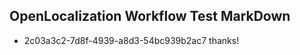 ## OpenLocalization Workflow Test MarkDown
* 2c03a3c2-7d8f-4939-a8d3-54bc939b2ac7 thanks!

<!--HONumber=Jul16_HO3-->


